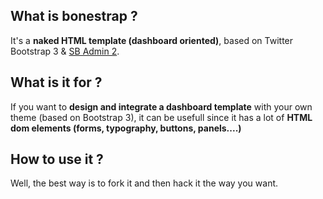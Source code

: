 ## What is bonestrap ?
It's a **naked HTML template (dashboard oriented)**, based on Twitter Bootstrap 3 & [SB Admin 2](http://startbootstrap.com/sb-admin-v2).

## What is it for ?
If you want to **design and integrate a dashboard template** with your own theme (based on Bootstrap 3), it can be usefull since it has a lot of **HTML dom elements (forms, typography, buttons, panels....)**

## How to use it ?
Well, the best way is to fork it and then hack it the way you want.
